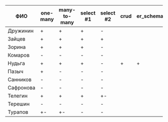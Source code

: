 | **ФИО**      | one-many | many-to-many | select #1 | select #2 | crud | er_schema | deploy |
|--------------|----------|--------------|-----------|-----------|------|-----------|--------|
| Дружинин     | +        | +            | +         | -         |      |           |        |
| Зайцев       | +        | +            | +         | +         |      |           |        |
| Зорина       | +        | +            | +         | -         |      |           |        |
| Комаров      | -        | -            | -         | -         |      |           |        |
| Нудьга       | +        | +            | +         | -         | +    | +         |        |
| Пазыч        | +        | -            | -         | -         |      |           |        |
| Санников     | -        | -            | -         | -         |      |           |        |
| Сафронова    | -        | -            | -         | -         |      |           |        |
| Телегин      | +        | +            | +         | +-        |      |           |        |
| Терешин      | -        | -            | -         | -         |      |           |        |
| Турапов      | +-       | +-           | -         | -         |      |           |        |
